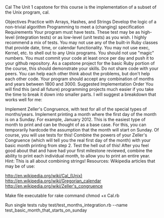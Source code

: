 Cal
The Unit 1 capstone for this course is the implementation of a subset of the Unix program, cal.

Objectives
Practice with Arrays, Hashes, and Strings
Develop the logic of a non-trivial algorithm
Programming to meet a (changing) specification
Requirements
Your program must have tests. These test may be as high-level (integration tests) or as low-level (unit tests) as you wish. I highly recommend a mix of tests.
You may not use any of the built-in Ruby classes that provide date, time, or calendar functionality.
You may not use exec, Kernel, etc. to shell out to any Unix programs.
You should not use "magic" numbers.
You must commit your code at least once per day and push it to your github repository.
As a capstone project for the basic Ruby portion of the course, this should demonstrate your skills. Do not share code with your peers. You can help each other think about the problems, but don't help each other code.
Your program should accept any combination of months and years between 1800 and 3000.
Suggested Implementation Order
You will find this (and all future) programming projects much easier if you take the time to break it down into smaller parts. I will suggest a breakdown that works well for me:

Implement Zeller's Congruence, with test for all of the special types of months/years.
Implement printing a month where the first day of the month is on a Sunday. For example, January 2012. This is the easiest type of month to print and can be thought of as a base case. For this, you can temporarily hardcode the assumption that the month will start on Sunday. Of course, you will use tests for this!
Combine the powers of your Zeller's Congruence (which will tell you the real first day of the month) with your basic month printing from step 2. Test the hell out of this!
After you feel good about that and have had your first milestone reviewed, combine the ability to print each individual month, to allow you to print an entire year. Hint: This is all about combining strings!
Resources:
Wikipedia articles that may be of use:

http://en.wikipedia.org/wiki/Cal_(Unix)
http://en.wikipedia.org/wiki/Gregorian_calendar
http://en.wikipedia.org/wiki/Zeller's_congruence

Make file executable for rake command
chmod +x Cal.rb

Run single tests
ruby test/test_months_integration.rb --name test_basic_month_that_starts_on_sunday
